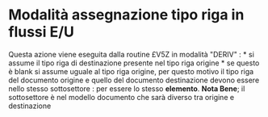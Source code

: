 # Modalità assegnazione tipo riga in flussi E/U
Questa azione viene eseguita dalla routine £V5Z in modalità "DERIV" : 
 \* si assume il tipo riga di destinazione presente nel tipo riga origine
 \* se questo è blank si assume uguale al tipo riga origine, per questo motivo il tipo riga del documento origine e quello del documento destinazione devono essere nello stesso sottosettore :  per essere lo stesso __elemento__.
**Nota Bene**; il sottosettore è nel modello documento che sarà diverso tra origine e destinazione
